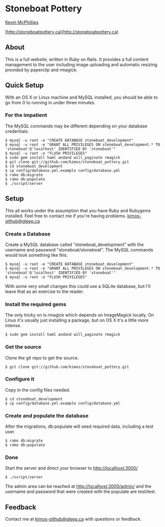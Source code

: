 # Stoneboat Pottery

[Kevin McPhillips](mailto:kimos-github@gleep.ca)

[http://stoneboatpottery.ca](http://stoneboatpottery.ca)


## About

This is a full website, written in Ruby on Rails. It provides a full content management to the user including image uploading and automatic resizing provided by paperclip and rmagick. 


## Quick Setup

With an OS X or Linux machine and MySQL installed, you should be able to go from 0 to running in under three minutes. 

### For the impatient

The MySQL commands may be different depending on your database credentials.

    $ mysql -u root -e "CREATE DATABASE stoneboat_development"
    $ mysql -u root -e "GRANT ALL PRIVILEGES ON stoneboat_development.* TO 'stoneboat'@'localhost' IDENTIFIED BY 'stoneboat'"
    $ mysql -u root -e "FLUSH PRIVILEGES"
    $ sudo gem install haml andand will_paginate rmagick
    $ git clone git://github.com/kimos/stoneboat_pottery.git
    $ cd stoneboat_development
    $ cp config/database.yml.example config/database.yml
    $ rake db:migrate
    $ rake db:populate
    $ ./script/server


## Setup

This all works under the assumption that you have Ruby and Rubygems installed. 
Feel free to contact me if you're having problems. [kimos-github@gleep.ca](mailto:kimos-github@gleep.ca)


### Create a Database

Create a MySQL database called "stoneboat_development" with the username and password "stoneboat/stoneboat". The MySQL commands would look something like this.

    $ mysql -u root -e "CREATE DATABASE stoneboat_development"
    $ mysql -u root -e "GRANT ALL PRIVILEGES ON stoneboat_development.* TO 'stoneboat'@'localhost' IDENTIFIED BY 'stoneboat'"
    $ mysql -u root -e "FLUSH PRIVILEGES"

With some very small changes this could use a SQLite database, but I'll leave that as an exercise to the reader.


### Install the required gems

The only tricky on is rmagick which depends on ImageMagick locally. On Linux it's usually just installing a package, but on OS X it's a little more intense. 

    $ sudo gem install haml andand will_paginate rmagick


### Get the source

Clone the git repo to get the source.

    $ git clone git://github.com/kimos/stoneboat_pottery.git


### Configure it

Copy in the config files needed.

    $ cd stoneboat_development
    $ cp config/database.yml.example config/database.yml


### Create and populate the database

After the migrations, db:populate will seed required data, including a test user.

    $ rake db:migrate
    $ rake db:populate


### Done

Start the server and direct your browser to [http://localhost:3000/](http://localhost:3000/)

    $ ./script/server

The admin area can be reached at [http://localhost:3000/admin/](http://localhost:3000/admin/) and the username and password that were created with the populate are test/test.


## Feedback

Contact me at [kimos-github@gleep.ca](mailto:kimos-github@gleep.ca) with questions or feedback.

